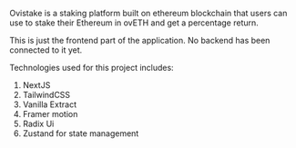 Ovistake is a staking platform built on ethereum blockchain that users can use to stake their Ethereum in ovETH and get a percentage return.

This is just the frontend part of the application. No backend has been connected to it yet.

Technologies used for this project includes: 

1. NextJS
2. TailwindCSS
3. Vanilla Extract
4. Framer motion
5. Radix Ui
6. Zustand for state management
